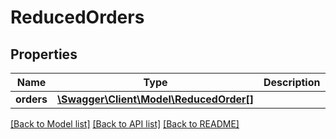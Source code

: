 # ReducedOrders

## Properties
Name | Type | Description | Notes
------------ | ------------- | ------------- | -------------
**orders** | [**\Swagger\Client\Model\ReducedOrder[]**](ReducedOrder.md) |  | 

[[Back to Model list]](../README.md#documentation-for-models) [[Back to API list]](../README.md#documentation-for-api-endpoints) [[Back to README]](../README.md)


